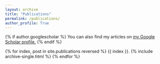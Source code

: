 ```yaml
---
layout: archive
title: "Publications"
permalink: /publications/
author_profile: True
---
```


{% if author.googlescholar %}
  You can also find my articles on <u><a href="{{author.googlescholar}}">my Google Scholar profile</a>.</u>
{% endif %}


<!--
{% for post in site.publications reversed %}
  {% include archive-single.html %}
{% endfor %}
-->

{% for index, post in site.publications reversed %}
{{ index }}. {% include archive-single.html %}
{% endfor %}
